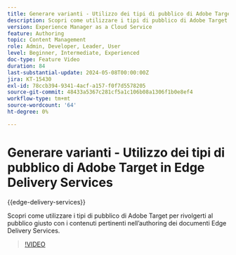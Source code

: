 ```yaml
---
title: Generare varianti - Utilizzo dei tipi di pubblico di Adobe Target in Edge Delivery Services
description: Scopri come utilizzare i tipi di pubblico di Adobe Target per rivolgerti al pubblico giusto con i contenuti pertinenti nell’authoring dei documenti Edge Delivery Services.
version: Experience Manager as a Cloud Service
feature: Authoring
topic: Content Management
role: Admin, Developer, Leader, User
level: Beginner, Intermediate, Experienced
doc-type: Feature Video
duration: 84
last-substantial-update: 2024-05-08T00:00:00Z
jira: KT-15430
exl-id: 78ccb394-9341-4acf-a157-f0f7d5578205
source-git-commit: 48433a5367c281cf5a1c106b08a1306f1b0e8ef4
workflow-type: tm+mt
source-wordcount: '64'
ht-degree: 0%

---
```


# Generare varianti - Utilizzo dei tipi di pubblico di Adobe Target in Edge Delivery Services

{{edge-delivery-services}}

Scopri come utilizzare i tipi di pubblico di Adobe Target per rivolgerti al pubblico giusto con i contenuti pertinenti nell’authoring dei documenti Edge Delivery Services.

>[!VIDEO](https://video.tv.adobe.com/v/3437763/?learn=on&captions=ita)
